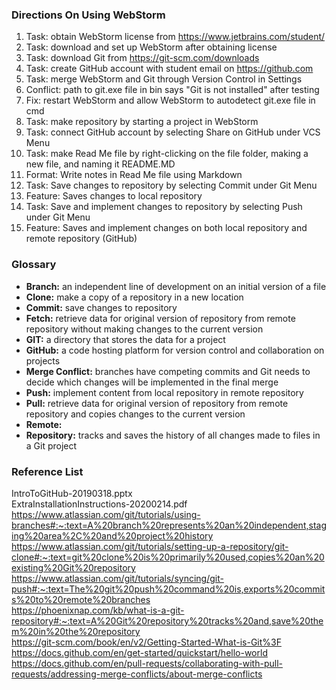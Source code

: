 ### Directions On Using WebStorm
1. Task: obtain WebStorm license from https://www.jetbrains.com/student/
2. Task: download and set up WebStorm after obtaining license
3. Task: download Git from https://git-scm.com/downloads
4. Task: create GitHub account with student email on https://github.com
5. Task: merge WebStorm and Git through Version Control in Settings
6. Conflict: path to git.exe file in bin says "Git is not installed" after testing
7. Fix: restart WebStorm and allow WebStorm to autodetect git.exe file in cmd
8. Task: make repository by starting a project in WebStorm
9. Task: connect GitHub account by selecting Share on GitHub under VCS Menu
10. Task: make Read Me file by right-clicking on the file folder, making a new file, and naming it README.MD
11. Format: Write notes in Read Me file using Markdown
12. Task: Save changes to repository by selecting Commit under Git Menu
13. Feature: Saves changes to local repository
14. Task: Save and implement changes to repository by selecting Push under Git Menu
15. Feature: Saves and implement changes on both local repository and remote repository (GitHub)

### Glossary
- **Branch:** an independent line of development on an initial version of a file
- **Clone:** make a copy of a repository in a new location
- **Commit:** save changes to repository
- **Fetch:** retrieve data for original version of repository from remote repository without making changes to the current version
- **GIT:** a directory that stores the data for a project
- **GitHub:** a code hosting platform for version control and collaboration on projects
- **Merge Conflict:** branches have competing commits and Git needs to decide which changes will be implemented in the final merge
- **Push:** implement content from local repository in remote repository
- **Pull:** retrieve data for original version of repository from remote repository and copies changes to the current version
- **Remote:**
- **Repository:** tracks and saves the history of all changes made to files in a Git project

### Reference List
IntroToGitHub-20190318.pptx  
ExtraInstallationInstructions-20200214.pdf  
https://www.atlassian.com/git/tutorials/using-branches#:~:text=A%20branch%20represents%20an%20independent,staging%20area%2C%20and%20project%20history  
https://www.atlassian.com/git/tutorials/setting-up-a-repository/git-clone#:~:text=git%20clone%20is%20primarily%20used,copies%20an%20existing%20Git%20repository  
https://www.atlassian.com/git/tutorials/syncing/git-push#:~:text=The%20git%20push%20command%20is,exports%20commits%20to%20remote%20branches  
https://phoenixnap.com/kb/what-is-a-git-repository#:~:text=A%20Git%20repository%20tracks%20and,save%20them%20in%20the%20repository  
https://git-scm.com/book/en/v2/Getting-Started-What-is-Git%3F  
https://docs.github.com/en/get-started/quickstart/hello-world  
https://docs.github.com/en/pull-requests/collaborating-with-pull-requests/addressing-merge-conflicts/about-merge-conflicts